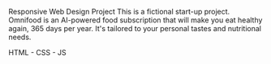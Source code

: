  Responsive Web Design Project
 This is a fictional start-up project.
 Omnifood is an AI-powered food subscription that will make you eat healthy again, 
 365 days per year. It's tailored to your personal tastes and nutritional needs.

 HTML - CSS - JS 
